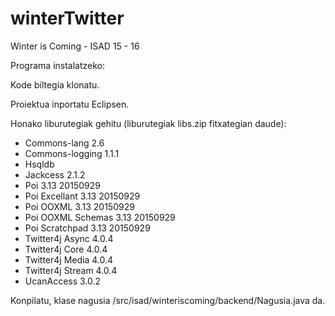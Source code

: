 # winterTwitter
Winter is Coming - ISAD 15 - 16

Programa instalatzeko:

Kode biltegia klonatu.

Proiektua inportatu Eclipsen.

Honako liburutegiak gehitu (liburutegiak libs.zip fitxategian daude):
- Commons-lang 2.6
- Commons-logging 1.1.1
- Hsqldb
- Jackcess 2.1.2
- Poi 3.13 20150929
- Poi Excellant 3.13 20150929
- Poi OOXML 3.13 20150929
- Poi OOXML Schemas 3.13 20150929
- Poi Scratchpad 3.13 20150929
- Twitter4j Async 4.0.4
- Twitter4j Core 4.0.4
- Twitter4j Media 4.0.4
- Twitter4j Stream 4.0.4
- UcanAccess 3.0.2

Konpilatu, klase nagusia /src/isad/winteriscoming/backend/Nagusia.java da.

